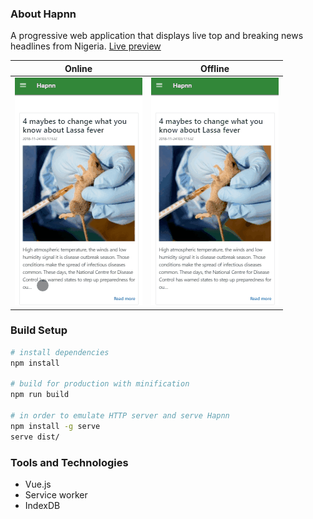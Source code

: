 ### About Hapnn
A progressive web application that displays live top and breaking news headlines from Nigeria.
[Live preview](https://hapnn.netlify.com)

Online            |  Offline
:-------------------------:|:-------------------------:
![](online-demo.gif)  |  ![](offline-demo.gif)

### Build Setup
``` bash
# install dependencies
npm install

# build for production with minification
npm run build

# in order to emulate HTTP server and serve Hapnn
npm install -g serve
serve dist/

```
### Tools and Technologies
* Vue.js
* Service worker
* IndexDB
